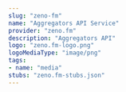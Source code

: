 ```yaml
---
slug: "zeno-fm"
name: "Aggregators API Service"
provider: "zeno.fm"
description: "Aggregators API"
logo: "zeno.fm-logo.png"
logoMediaType: "image/png"
tags:
- name: "media"
stubs: "zeno.fm-stubs.json"
---
```

